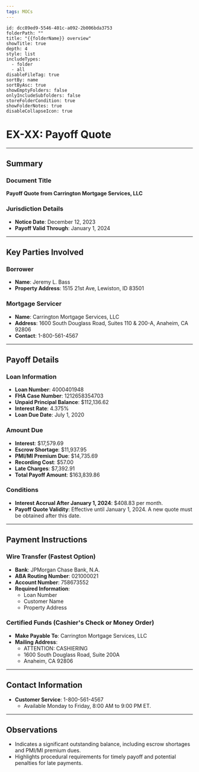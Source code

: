 ```yaml
---
tags: MOCs
---
```

```folder-overview
id: dcc89ed9-5546-401c-a092-2b006bda3753
folderPath: ""
title: "{{folderName}} overview"
showTitle: true
depth: 4
style: list
includeTypes:
  - folder
  - all
disableFileTag: true
sortBy: name
sortByAsc: true
showEmptyFolders: false
onlyIncludeSubfolders: false
storeFolderCondition: true
showFolderNotes: true
disableCollapseIcon: true
```


# EX-XX: Payoff Quote

---

## Summary

### Document Title
**Payoff Quote from Carrington Mortgage Services, LLC**

### Jurisdiction Details
- **Notice Date**: December 12, 2023
- **Payoff Valid Through**: January 1, 2024

---

## Key Parties Involved

### Borrower
- **Name**: Jeremy L. Bass
- **Property Address**: 1515 21st Ave, Lewiston, ID 83501

### Mortgage Servicer
- **Name**: Carrington Mortgage Services, LLC
- **Address**: 1600 South Douglass Road, Suites 110 & 200-A, Anaheim, CA 92806
- **Contact**: 1-800-561-4567

---

## Payoff Details

### Loan Information
- **Loan Number**: 4000401948
- **FHA Case Number**: 1212658354703
- **Unpaid Principal Balance**: $112,136.62
- **Interest Rate**: 4.375%
- **Loan Due Date**: July 1, 2020

### Amount Due
- **Interest**: $17,579.69
- **Escrow Shortage**: $11,937.95
- **PMI/MI Premium Due**: $14,735.69
- **Recording Cost**: $57.00
- **Late Charges**: $7,392.91
- **Total Payoff Amount**: $163,839.86

### Conditions
- **Interest Accrual After January 1, 2024**: $408.83 per month.
- **Payoff Quote Validity**: Effective until January 1, 2024. A new quote must be obtained after this date.

---

## Payment Instructions

### Wire Transfer (Fastest Option)
- **Bank**: JPMorgan Chase Bank, N.A.
- **ABA Routing Number**: 021000021
- **Account Number**: 758673552
- **Required Information**:
  - Loan Number
  - Customer Name
  - Property Address

### Certified Funds (Cashier's Check or Money Order)
- **Make Payable To**: Carrington Mortgage Services, LLC
- **Mailing Address**:
  - ATTENTION: CASHIERING
  - 1600 South Douglass Road, Suite 200A
  - Anaheim, CA 92806

---

## Contact Information
- **Customer Service**: 1-800-561-4567
  - Available Monday to Friday, 8:00 AM to 9:00 PM ET.

---

## Observations
- Indicates a significant outstanding balance, including escrow shortages and PMI/MI premium dues.
- Highlights procedural requirements for timely payoff and potential penalties for late payments.

